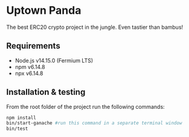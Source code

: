 # Uptown Panda
The best ERC20 crypto project in the jungle. Even tastier than bambus!

## Requirements
- Node.js v14.15.0 (Fermium LTS)
- npm v6.14.8
- npx v6.14.8

## Installation & testing
From the root folder of the project run the following commands:
```bash
npm install
bin/start-ganache #run this command in a separate terminal window
bin/test
```

